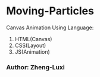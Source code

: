 # Moving-Particles
Canvas Animation
Using Language:
1. HTML(Canvas)
2. CSS(Layout)
3. JS(Animation)
### Author: Zheng-Luxi
